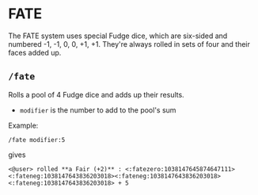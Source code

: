 # FATE

The FATE system uses special Fudge dice, which are six-sided and numbered -1, -1, 0, 0, +1, +1. They're always rolled in sets of four and their faces added up.

## `/fate`

Rolls a pool of 4 Fudge dice and adds up their results.

* `modifier` is the number to add to the pool's sum

Example:

```
/fate modifier:5
```

gives

```
<@user> rolled **a Fair (+2)** : <:fatezero:1038147645874647111><:fateneg:1038147643836203018><:fateneg:1038147643836203018><:fateneg:1038147643836203018> + 5
```
